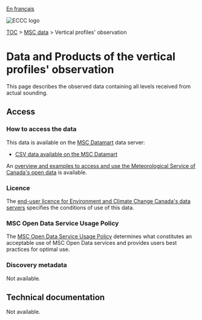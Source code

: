 [En français](readme_vertical-profiles-obs_fr.md)

![ECCC logo](../../img_eccc-logo.png)

[TOC](../../readme_en.md) > [MSC data](../readme_en.md) > Vertical profiles' observation

# Data and Products of the vertical profiles' observation

This page describes the observed data containing all levels received from actual sounding.

## Access

### How to access the data

This data is available on the [MSC Datamart](../../msc-datamart/readme_en.md) data server:

* [CSV data available on the MSC Datamart](readme_vertical-profiles-obs-datamart_en.md) 

An [overview and examples to access and use the Meteorological Service of Canada's open data](../../usage/readme_en.md) is available.

### Licence

The [end-user licence for Environment and Climate Change Canada's data servers](../../licence/readme_en.md) specifies the conditions of use of this data.

### MSC Open Data Service Usage Policy

The [MSC Open Data Service Usage Policy](../../usage-policy/readme_en.md) determines what constitutes an acceptable use of MSC Open Data services and provides users best practices for optimal use.

### Discovery metadata

Not available.

## Technical documentation

Not available.
